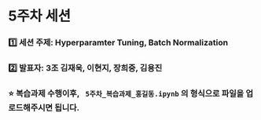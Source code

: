 # 5주차 세션

### 1️⃣ 세션 주제: Hyperparamter Tuning, Batch Normalization  
### 2️⃣ 발표자: 3조 김재욱, 이현지, 장희중, 김용진

### ⭐ 복습과제 수행이후, ` 5주차_복습과제_홍길동.ipynb` 의 형식으로 파일을 업로드해주시면 됩니다.
